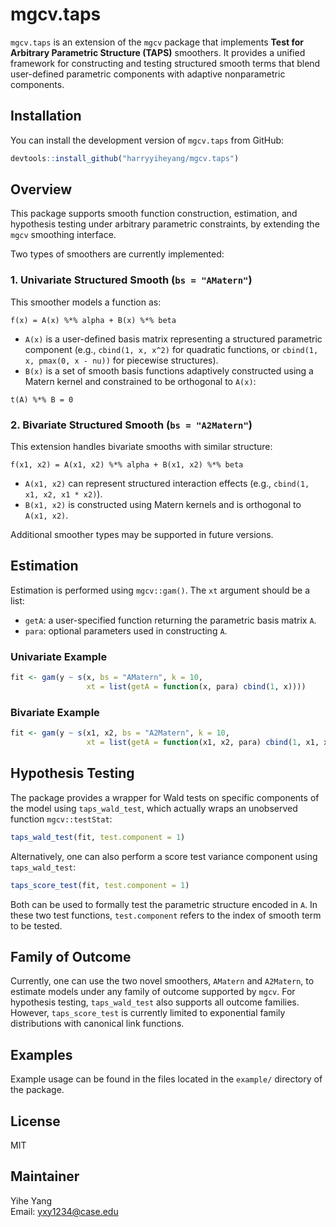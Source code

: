 # mgcv.taps

`mgcv.taps` is an extension of the `mgcv` package that implements **Test for Arbitrary Parametric Structure (TAPS)** smoothers. It provides a unified framework for constructing and testing structured smooth terms that blend user-defined parametric components with adaptive nonparametric components.

## Installation

You can install the development version of `mgcv.taps` from GitHub:

```r
devtools::install_github("harryyiheyang/mgcv.taps")
```

## Overview

This package supports smooth function construction, estimation, and hypothesis testing under arbitrary parametric constraints, by extending the `mgcv` smoothing interface.

Two types of smoothers are currently implemented:

### 1. Univariate Structured Smooth (`bs = "AMatern"`)

This smoother models a function as:

```
f(x) = A(x) %*% alpha + B(x) %*% beta
```

- `A(x)` is a user-defined basis matrix representing a structured parametric component (e.g., `cbind(1, x, x^2)` for quadratic functions, or `cbind(1, x, pmax(0, x - nu))` for piecewise structures).
- `B(x)` is a set of smooth basis functions adaptively constructed using a Matern kernel and constrained to be orthogonal to `A(x)`:

```
t(A) %*% B = 0
```

### 2. Bivariate Structured Smooth (`bs = "A2Matern"`)

This extension handles bivariate smooths with similar structure:

```
f(x1, x2) = A(x1, x2) %*% alpha + B(x1, x2) %*% beta
```

- `A(x1, x2)` can represent structured interaction effects (e.g., `cbind(1, x1, x2, x1 * x2)`).
- `B(x1, x2)` is constructed using Matern kernels and is orthogonal to `A(x1, x2)`.

Additional smoother types may be supported in future versions.

## Estimation

Estimation is performed using `mgcv::gam()`. The `xt` argument should be a list:

- `getA`: a user-specified function returning the parametric basis matrix `A`.
- `para`: optional parameters used in constructing `A`.

### Univariate Example

```r
fit <- gam(y ~ s(x, bs = "AMatern", k = 10,
                 xt = list(getA = function(x, para) cbind(1, x))))
```

### Bivariate Example

```r
fit <- gam(y ~ s(x1, x2, bs = "A2Matern", k = 10,
                 xt = list(getA = function(x1, x2, para) cbind(1, x1, x2, x1 * x2))))
```

## Hypothesis Testing

The package provides a wrapper for Wald tests on specific components of the model using `taps_wald_test`, which actually wraps an unobserved function `mgcv::testStat`:

```r
taps_wald_test(fit, test.component = 1)
```

Alternatively, one can also perform a score test variance component using `taps_wald_test`:

```r
taps_score_test(fit, test.component = 1)
```

Both can be used to formally test the parametric structure encoded in `A`. In these two test functions, `test.component` refers to the index of smooth term to be tested.

## Family of Outcome

Currently, one can use the two novel smoothers, `AMatern` and `A2Matern`, to estimate models under any family of outcome supported by `mgcv`.
For hypothesis testing, `taps_wald_test` also supports all outcome families. However, `taps_score_test` is currently limited to exponential family distributions with canonical link functions.

## Examples

Example usage can be found in the files located in the `example/` directory of the package.

## License

MIT

## Maintainer

Yihe Yang  
Email: yxy1234@case.edu
